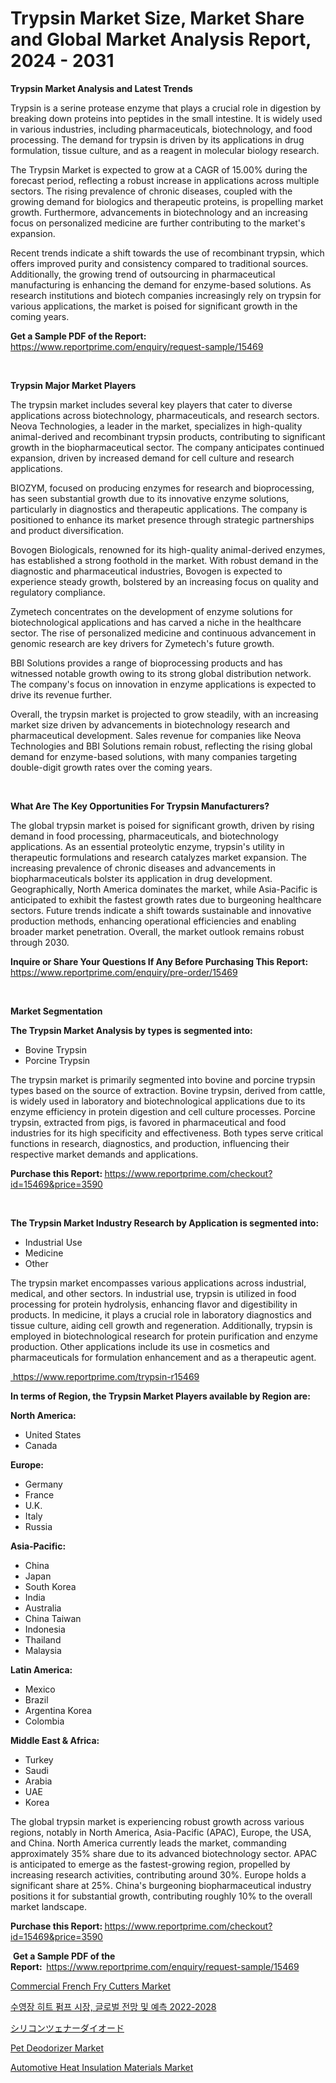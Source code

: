 <p><h1>Trypsin Market Size, Market Share and Global Market Analysis Report, 2024 - 2031</h1></p><p><strong>Trypsin Market Analysis and Latest Trends</strong></p>
<p><p>Trypsin is a serine protease enzyme that plays a crucial role in digestion by breaking down proteins into peptides in the small intestine. It is widely used in various industries, including pharmaceuticals, biotechnology, and food processing. The demand for trypsin is driven by its applications in drug formulation, tissue culture, and as a reagent in molecular biology research.</p><p>The Trypsin Market is expected to grow at a CAGR of 15.00% during the forecast period, reflecting a robust increase in applications across multiple sectors. The rising prevalence of chronic diseases, coupled with the growing demand for biologics and therapeutic proteins, is propelling market growth. Furthermore, advancements in biotechnology and an increasing focus on personalized medicine are further contributing to the market's expansion.</p><p>Recent trends indicate a shift towards the use of recombinant trypsin, which offers improved purity and consistency compared to traditional sources. Additionally, the growing trend of outsourcing in pharmaceutical manufacturing is enhancing the demand for enzyme-based solutions. As research institutions and biotech companies increasingly rely on trypsin for various applications, the market is poised for significant growth in the coming years.</p></p>
<p><strong>Get a Sample PDF of the Report:&nbsp;</strong> <a href="https://www.reportprime.com/enquiry/request-sample/15469">https://www.reportprime.com/enquiry/request-sample/15469</a></p>
<p>&nbsp;</p>
<p><strong>Trypsin Major Market Players</strong></p>
<p><p>The trypsin market includes several key players that cater to diverse applications across biotechnology, pharmaceuticals, and research sectors. Neova Technologies, a leader in the market, specializes in high-quality animal-derived and recombinant trypsin products, contributing to significant growth in the biopharmaceutical sector. The company anticipates continued expansion, driven by increased demand for cell culture and research applications.</p><p>BIOZYM, focused on producing enzymes for research and bioprocessing, has seen substantial growth due to its innovative enzyme solutions, particularly in diagnostics and therapeutic applications. The company is positioned to enhance its market presence through strategic partnerships and product diversification.</p><p>Bovogen Biologicals, renowned for its high-quality animal-derived enzymes, has established a strong foothold in the market. With robust demand in the diagnostic and pharmaceutical industries, Bovogen is expected to experience steady growth, bolstered by an increasing focus on quality and regulatory compliance.</p><p>Zymetech concentrates on the development of enzyme solutions for biotechnological applications and has carved a niche in the healthcare sector. The rise of personalized medicine and continuous advancement in genomic research are key drivers for Zymetech's future growth.</p><p>BBI Solutions provides a range of bioprocessing products and has witnessed notable growth owing to its strong global distribution network. The company's focus on innovation in enzyme applications is expected to drive its revenue further.</p><p>Overall, the trypsin market is projected to grow steadily, with an increasing market size driven by advancements in biotechnology research and pharmaceutical development. Sales revenue for companies like Neova Technologies and BBI Solutions remain robust, reflecting the rising global demand for enzyme-based solutions, with many companies targeting double-digit growth rates over the coming years.</p></p>
<p>&nbsp;</p>
<p><strong>What Are The Key Opportunities For Trypsin Manufacturers?</strong></p>
<p><p>The global trypsin market is poised for significant growth, driven by rising demand in food processing, pharmaceuticals, and biotechnology applications. As an essential proteolytic enzyme, trypsin's utility in therapeutic formulations and research catalyzes market expansion. The increasing prevalence of chronic diseases and advancements in biopharmaceuticals bolster its application in drug development. Geographically, North America dominates the market, while Asia-Pacific is anticipated to exhibit the fastest growth rates due to burgeoning healthcare sectors. Future trends indicate a shift towards sustainable and innovative production methods, enhancing operational efficiencies and enabling broader market penetration. Overall, the market outlook remains robust through 2030.</p></p>
<p><strong>Inquire or Share Your Questions If Any Before Purchasing This Report:</strong> <a href="https://www.reportprime.com/enquiry/pre-order/15469">https://www.reportprime.com/enquiry/pre-order/15469</a></p>
<p>&nbsp;</p>
<p><strong>Market Segmentation</strong></p>
<p><strong>The Trypsin Market Analysis by types is segmented into:</strong></p>
<p><ul><li>Bovine Trypsin</li><li>Porcine Trypsin</li></ul></p>
<p><p>The trypsin market is primarily segmented into bovine and porcine trypsin types based on the source of extraction. Bovine trypsin, derived from cattle, is widely used in laboratory and biotechnological applications due to its enzyme efficiency in protein digestion and cell culture processes. Porcine trypsin, extracted from pigs, is favored in pharmaceutical and food industries for its high specificity and effectiveness. Both types serve critical functions in research, diagnostics, and production, influencing their respective market demands and applications.</p></p>
<p><strong>Purchase this Report:&nbsp;</strong><a href="https://www.reportprime.com/checkout?id=15469&price=3590">https://www.reportprime.com/checkout?id=15469&price=3590</a></p>
<p>&nbsp;</p>
<p><strong>The Trypsin Market Industry Research by Application is segmented into:</strong></p>
<p><ul><li>Industrial Use</li><li>Medicine</li><li>Other</li></ul></p>
<p><p>The trypsin market encompasses various applications across industrial, medical, and other sectors. In industrial use, trypsin is utilized in food processing for protein hydrolysis, enhancing flavor and digestibility in products. In medicine, it plays a crucial role in laboratory diagnostics and tissue culture, aiding cell growth and regeneration. Additionally, trypsin is employed in biotechnological research for protein purification and enzyme production. Other applications include its use in cosmetics and pharmaceuticals for formulation enhancement and as a therapeutic agent.</p></p>
<p><a href="https://www.reportprime.com/trypsin-r15469">&nbsp;https://www.reportprime.com/trypsin-r15469</a></p>
<p><strong>In terms of Region, the Trypsin Market Players available by Region are:</strong></p>
<p>
    <p> <strong> North America: </strong>
        <ul>
            <li>United States</li>
            <li>Canada</li>
        </ul>
        </p> 
    <p> <strong> Europe: </strong>
        <ul>
            <li>Germany</li>
            <li>France</li>
            <li>U.K.</li>
            <li>Italy</li>
            <li>Russia</li>
        </ul>
        </p> 
    <p> <strong> Asia-Pacific: </strong>
        <ul>
            <li>China</li>
            <li>Japan</li>
            <li>South Korea</li>
            <li>India</li>
            <li>Australia</li>
            <li>China Taiwan</li>
            <li>Indonesia</li>
            <li>Thailand</li>
            <li>Malaysia</li>
        </ul>
        </p> 
    <p> <strong> Latin America: </strong>
        <ul>
            <li>Mexico</li>
            <li>Brazil</li>
            <li>Argentina Korea</li>
            <li>Colombia</li>
        </ul>
        </p> 
    <p> <strong> Middle East & Africa: </strong>
        <ul>
            <li>Turkey</li>
            <li>Saudi</li>
            <li>Arabia</li>
            <li>UAE</li>
            <li>Korea</li>
        </ul>
    </p>
    </p>
<p><p>The global trypsin market is experiencing robust growth across various regions, notably in North America, Asia-Pacific (APAC), Europe, the USA, and China. North America currently leads the market, commanding approximately 35% share due to its advanced biotechnology sector. APAC is anticipated to emerge as the fastest-growing region, propelled by increasing research activities, contributing around 30%. Europe holds a significant share at 25%. China's burgeoning biopharmaceutical industry positions it for substantial growth, contributing roughly 10% to the overall market landscape.</p></p>
<p><strong>Purchase this Report: </strong><a href="https://www.reportprime.com/checkout?id=15469&price=3590">https://www.reportprime.com/checkout?id=15469&price=3590</a></p>
<p>&nbsp;<strong>Get a Sample PDF of the Report:&nbsp;&nbsp;</strong><a href="https://www.reportprime.com/enquiry/request-sample/15469">https://www.reportprime.com/enquiry/request-sample/15469</a></p>
<p><strong></strong></p>
<p><p><a href="https://medium.com/@trevorcampbell02/the-market-for-commercial-french-fry-cutters-market-is-examined-in-this-report-along-with-the-978c44de43fc">Commercial French Fry Cutters Market</a></p><p><a href="https://medium.com/@derrickmafrks96745/%EA%B8%80%EB%A1%9C%EB%B2%8C-%EC%88%98%EC%98%81%EC%9E%A5-%EC%97%B4%ED%8E%8C%ED%94%84-%EC%8B%9C%EC%9E%A5-%EA%B8%80%EB%A1%9C%EB%B2%8C-%EC%A0%84%EB%A7%9D-%EB%B0%8F-2022-2028%EB%85%84-%EC%98%88%EC%B8%A1-%EC%8B%9C%EC%9E%A5-%EB%8F%99%ED%96%A5-%EB%B0%8F-%ED%98%81%EC%8B%A0-%EB%AF%B8%EB%9E%98-%EC%A7%80%ED%96%A5%EC%A0%81%EC%9D%B8-%EB%B6%84%EC%84%9D-2024-2031-e2864d1b397d">수영장 히트 펌프 시장, 글로벌 전망 및 예측 2022-2028</a></p><p><a href="https://medium.com/@amilkarrodriguez2/silicon-zener-diodes-market-%E3%81%AE%E3%82%B0%E3%83%AD%E3%83%BC%E3%83%90%E3%83%AB%E5%B8%82%E5%A0%B4%E6%A6%82%E8%A6%81%E3%81%AF-%E4%B8%96%E7%95%8C%E3%81%8A%E3%82%88%E3%81%B3%E4%B8%BB%E8%A6%81%E5%B8%82%E5%A0%B4%E3%81%AB%E3%81%8A%E3%81%91%E3%82%8B%E6%A5%AD%E7%95%8C%E3%81%AB%E5%BD%B1%E9%9F%BF%E3%82%92%E4%B8%8E%E3%81%88%E3%82%8B%E4%B8%BB%E8%A6%81%E3%81%AA%E3%83%88%E3%83%AC%E3%83%B3%E3%83%89%E3%81%AB%E3%81%A4%E3%81%84%E3%81%A6-%E7%8B%AC%E8%87%AA%E3%81%AE%E8%A6%96%E7%82%B9%E3%82%92%E6%8F%90%E4%BE%9B%E3%81%97%E3%81%BE%E3%81%99-884e8e909133">シリコンツェナーダイオード</a></p><p><a href="https://medium.com/@mslewokuneva/the-global-market-overview-of-the-pet-deodorizer-market-provides-a-unique-perspective-on-the-key-75b5b2965187">Pet Deodorizer Market</a></p><p><a href="https://issuu.com/reportprime-2/docs/automotive-heat-insulation-material_4538ffcdf90172">Automotive Heat Insulation Materials Market</a></p></p>